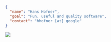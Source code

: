 ```json
{
  "name": "Hans Hofner",
  "goal": "Fun, useful and quality software", 
  "contact": "hhofner [at] google"
}
```

![](https://github-readme-stats.vercel.app/api/wakatime?username=hhofner&api_domain=wakapi.dev&bg_color=2D3748&title_color=2F855A&icon_color=2F855A&text_color=ffffff&custom_title=Wakapi%20Week%20Stats&layout=compact)
